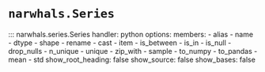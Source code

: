 # `narwhals.Series`

::: narwhals.series.Series
    handler: python
    options:
      members:
        - alias
        - name
        - dtype
        - shape
        - rename
        - cast
        - item
        - is_between
        - is_in
        - is_null
        - drop_nulls
        - n_unique
        - unique
        - zip_with
        - sample
        - to_numpy
        - to_pandas
        - mean
        - std
      show_root_heading: false
      show_source: false
      show_bases: false
